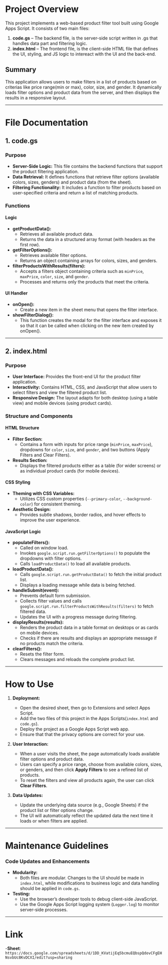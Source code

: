 # Project Overview

This project implements a web-based product filter tool built using Google Apps Script. It consists of two main files:

1. **code.gs** – The backend file, is the server-side script written in .gs that handles data part and filtering logic.
2. **index.html** – The frontend file, is the client-side HTML file that defines the UI, styling, and  JS logic to intereact with the UI and the back-end.

## Summary
This application allows users to make filters in a list of products based on criterias like price range(min or max), color, size, and gender. It dynamically loads filter options and product data from the server, and then displays the results in a responsive layout.

---

# File Documentation

## 1. code.gs

### Purpose
- **Server-Side Logic:** This file contains the backend functions that support the product filtering application.
- **Data Retrieval:** It defines functions that retrieve filter options  (available colors, sizes, genders) and product data (from the sheet).
- **Filtering Functionality:** It includes a function to filter products based on user-specified criteria and return a list of matching products.

### Functions

#### Logic
- **getProductData():**  
  - Retrieves all available product data.
  - Returns the data in a structured array format (with headers as the first row).
- **getFilterOptions():**  
  - Retrieves available filter options.
  - Returns an object containing arrays for colors, sizes, and genders.
- **filterProductsWithResults(filters):**  
  - Accepts a filters object containing criteria such as `minPrice`, `maxPrice`, `color`, `size`, and `gender`.
  - Processes and returns only the products that meet the criteria.

#### UI Handler
- **onOpen():** 
  - Create a new item in the sheet menu that opens the filter interface.
- **showFilterDialog():** 
  - This function creates the modal for the filter interface and exposes it so that it can be called when clicking on the new item created by onOpen().

---

## 2. index.html

### Purpose
- **User Interface:** Provides the front-end UI for the product filter application.
- **Interactivity:** Contains HTML, CSS, and JavaScript that allow users to select filters and view the filtered product list.
- **Responsive Design:** The layout adapts for both desktop (using a table view) and mobile devices (using product cards).

### Structure and Components

#### HTML Structure
- **Filter Section:**  
  - Contains a form with inputs for price range (`minPrice`, `maxPrice`), dropdowns for `color`, `size`, and `gender`, and two buttons (Apply Filters and Clear Filters).
- **Results Section:**  
  - Displays the filtered products either as a table (for wider screens) or as individual product cards (for mobile devices).

#### CSS Styling
- **Theming with CSS Variables:**  
  - Utilizes CSS custom properties (`--primary-color`, `--background-color`) for consistent theming.
- **Aesthetic Design:**  
  - Provides subtle shadows, border radios, and hover effects to improve the user experience.

#### JavaScript Logic
- **populateFilters():**  
  - Called on window load.
  - Invokes `google.script.run.getFilterOptions()` to populate the dropdowns with filter options.
  - Calls `loadProductData()` to load all available products.
- **loadProductData():**  
  - Calls `google.script.run.getProductData()` to fetch the initial product list.
  - Displays a loading message while data is being fetched.
- **handleSubmit(event):**  
  - Prevents default form submission.
  - Collects filter values and calls `google.script.run.filterProductsWithResults(filters)` to fetch filtered data.
  - Updates the UI with a progress message during filtering.
- **displayResults(results):**  
  - Renders the product data in a table format on desktops or as cards on mobile devices.
  - Checks if there are results and displays an appropriate message if no products match the criteria.
- **clearFilters():**  
  - Resets the filter form.
  - Clears messages and reloads the complete product list.

---

# How to Use

1. **Deployment:**  
   - Open the desired sheet, then go to Extensions and select Apps Script.
   - Add the two files of this project in the Apps Scripts(`index.html` and `code.gs`). 
   - Deploy the project as a Google Apps Script web app.
   - Ensure that that the privacy options are correct for your use.
     
2. **User Interaction:**  
   - When a user visits the sheet, the page automatically loads available filter options and product data.
   - Users can specify a price range, choose from available colors, sizes, or genders, and then click **Apply Filters** to see a refined list of products.
   - To reset the filters and view all products again, the user can click **Clear Filters**.

3. **Data Updates:**  
   - Update the underlying data source (e.g., Google Sheets) if the product list or filter options change.
   - The UI will automatically reflect the updated data the next time it loads or when filters are applied.

---

# Maintenance Guidelines

### Code Updates and Enhancements
- **Modularity:**  
  - Both files are modular. Changes to the UI should be made in `index.html`, while modifications to business logic and data handling should be applied in `code.gs`.
- **Testing:**  
  - Use the browser’s developer tools to debug client-side JavaScript.
  - Use the Google Apps Script logging system (`Logger.log`) to monitor server-side processes.

---

# Link
-**Sheet**: `https://docs.google.com/spreadsheets/d/1DD_KVatijEq5bcmuEQbspQdovCFgEHNsvbUc8KvDCXI/edit?usp=sharing`

